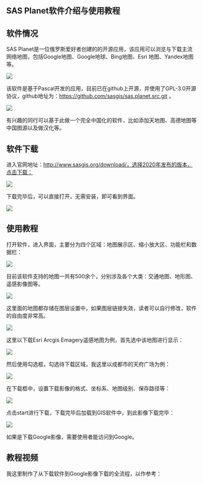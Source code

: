## SAS Planet软件介绍与使用教程

## 软件情况

SAS Planet是一位俄罗斯爱好者创建的的开源应用，该应用可以浏览与下载主流网络地图，包括Google地图、Google地球、Bing地图、Esri 地图、Yandex地图等。

![](https://gitee.com/kitmyfaceplease/image_upload/raw/master/img/202201171649487.png)

该软件是基于Pascal开发的应用，目前已在github上开源，并使用了GPL-3.0开源协议，github地址为：https://github.com/sasgis/sas.planet.src.git 。

![](https://gitee.com/kitmyfaceplease/image_upload/raw/master/img/202201171654026.png)

有兴趣的同行可以基于此做一个完全中国化的软件，比如添加天地图、高德地图等中国图源以及做汉化等。

## 软件下载

进入官网地址：http://www.sasgis.org/download/，选择2020年发布的版本，点击下载：

![](https://gitee.com/kitmyfaceplease/image_upload/raw/master/img/202201171756508.png)

下载完毕后，可以直接打开，无需安装，即可看到界面。

![](https://gitee.com/kitmyfaceplease/image_upload/raw/master/img/202201171757899.png)



## 使用教程

打开软件，进入界面，主要分为四个区域：地图展示区、缩小放大区、功能栏和数据栏：

![](https://gitee.com/kitmyfaceplease/image_upload/raw/master/img/202201171810657.png)

目前该软件支持的地图一共有500余个，分别涉及各个大类：交通地图、地形图、遥感影像图等。

![](https://gitee.com/kitmyfaceplease/image_upload/raw/master/img/202201171748031.png)

这里面的地图都存储在图层设置中，如果图层链接失效，读者可以自行修改，软件的自由度非常高。

![](https://gitee.com/kitmyfaceplease/image_upload/raw/master/img/202201171751216.png)

这里以下载Esri Arcgis Emagery遥感地图为例，首先选中该地图进行显示：

![](https://gitee.com/kitmyfaceplease/image_upload/raw/master/img/202201171813354.png)

然后使用勾选框，勾选待下载区域，我这里以成都市的天府广场为例：

![](https://img-blog.csdnimg.cn/8f0fa29fa16845e2b612b618a0ba6259.png?x-oss-process=image/watermark,type_d3F5LXplbmhlaQ,shadow_50,text_Q1NETiBA6ZSQ5aSa5a6d55qE5Zyw55CG56m66Ze0,size_20,color_FFFFFF,t_70,g_se,x_16)

在下载框中，设置下载影像的格式、坐标系、地图级别、保存路径等：

![](https://gitee.com/kitmyfaceplease/image_upload/raw/master/img/202201171822499.png)

点击start进行下载，下载完毕后加载到GIS软件中，到此影像下载完毕：

![](https://gitee.com/kitmyfaceplease/image_upload/raw/master/img/202201171824529.png)

如果是下载Google影像，需要使用者能访问到Google。

## 教程视频

我这里制作了从下载软件到Google影像下载的全流程，以作参考：



